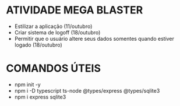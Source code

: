 # ATIVIDADE MEGA BLASTER

- Estilizar a aplicação (11/outubro)
- Criar sistema de logoff (18/outubro)
- Permitir que o usuário altere seus dados somentes quando estiver logado (18/outubro)

# COMANDOS ÚTEIS

- npm init -y
- npm i -D typescript ts-node @types/express @types/sqlite3
- npm i express sqlite3 
